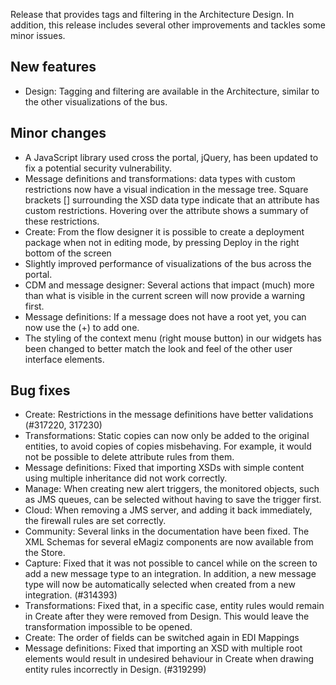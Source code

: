 Release that provides tags and filtering in the Architecture Design. In addition, this release includes several other improvements and tackles some minor issues.
## New features
- Design: Tagging and filtering are available in the Architecture, similar to the other visualizations of the bus.
## Minor changes
- A JavaScript library used cross the portal, jQuery, has been updated to fix a potential security vulnerability.
- Message definitions and transformations: data types with custom restrictions now have a visual indication in the message tree. Square brackets [] surrounding the XSD data type indicate that an attribute has custom restrictions. Hovering over the attribute shows a summary of these restrictions.
- Create: From the flow designer it is possible to create a deployment package when not in editing mode, by pressing Deploy in the right bottom of the screen
- Slightly improved performance of visualizations of the bus across the portal.
- CDM and message designer: Several actions that impact (much) more than what is visible in the current screen will now provide a warning first.
- Message definitions: If a message does not have a root yet, you can now use the (+) to add one.
- The styling of the context menu (right mouse button) in our widgets has been changed to better match the look and feel of the other user interface elements.
## Bug fixes
- Create: Restrictions in the message definitions have better validations (#317220, 317230)
- Transformations: Static copies can now only be added to the original entities, to avoid copies of copies misbehaving. For example, it would not be possible to delete attribute rules from them.
- Message definitions: Fixed that importing XSDs with simple content using multiple inheritance did not work correctly.
- Manage: When creating new alert triggers, the monitored objects, such as JMS queues, can be selected without having to save the trigger first.
- Cloud: When removing a JMS server, and adding it back immediately, the firewall rules are set correctly.
- Community: Several links in the documentation have been fixed. The XML Schemas for several eMagiz components are now available from the Store.
- Capture: Fixed that it was not possible to cancel while on the screen to add a new message type to an integration. In addition, a new message type will now be automatically selected when created from a new integration. (#314393)
- Transformations: Fixed that, in a specific case, entity rules would remain in Create after they were removed from Design. This would leave the transformation impossible to be opened.
- Create: The order of fields can be switched again in EDI Mappings
- Message definitions: Fixed that importing an XSD with multiple root elements would result in undesired behaviour in Create when drawing entity rules incorrectly in Design. (#319299)
